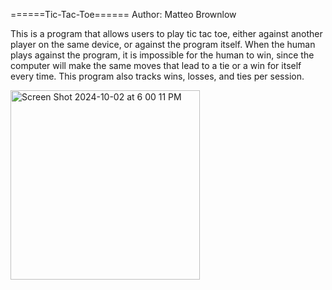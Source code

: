 ======Tic-Tac-Toe======
Author: Matteo Brownlow

This is a program that allows users to play tic tac toe, either against another player on the same device, or against the program itself. 
When the human plays against the program, it is impossible for the human to win, since the computer will make the same moves that lead to 
a tie or a win for itself every time. This program also tracks wins, losses, and ties per session. 

<img width="303" alt="Screen Shot 2024-10-02 at 6 00 11 PM" src="https://github.com/user-attachments/assets/e556d48a-dcfb-48f3-ae38-dd9026ff07eb">
